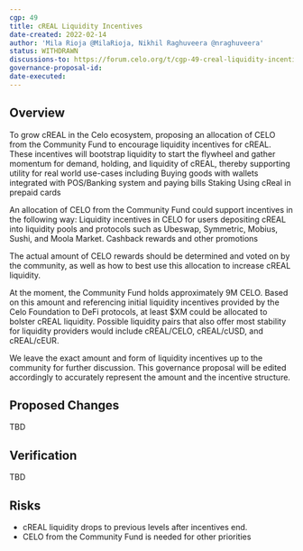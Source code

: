```yaml
---
cgp: 49
title: cREAL Liquidity Incentives
date-created: 2022-02-14
author: 'Mila Rioja @MilaRioja, Nikhil Raghuveera @nraghuveera'
status: WITHDRAWN
discussions-to: https://forum.celo.org/t/cgp-49-creal-liquidity-incentives/2935
governance-proposal-id:
date-executed:
---
```


## Overview
To grow cREAL in the Celo ecosystem, proposing an allocation of CELO from the Community Fund to encourage liquidity incentives for cREAL. These incentives will bootstrap liquidity to start the flywheel and gather momentum for demand, holding, and liquidity of cREAL, thereby supporting utility for real world use-cases including
Buying goods with wallets integrated with POS/Banking system and paying bills 
Staking
Using cReal in prepaid cards 

An allocation of CELO from the Community Fund could support incentives in the following way: 
Liquidity incentives in CELO for users depositing cREAL into liquidity pools and protocols such as Ubeswap, Symmetric, Mobius, Sushi, and Moola Market.
Cashback rewards and other promotions 

The actual amount of CELO rewards should be determined and voted on by the community, as well as how to best use this allocation to increase cREAL liquidity. 

At the moment, the Community Fund holds approximately 9M CELO. Based on this amount and referencing initial liquidity incentives provided by the Celo Foundation to DeFi protocols, at least $XM could be allocated to bolster cREAL liquidity. Possible liquidity pairs that also offer most stability for liquidity providers would include cREAL/CELO, cREAL/cUSD, and cREAL/cEUR. 

We leave the exact amount and form of liquidity incentives up to the community for further discussion. This governance proposal will be edited accordingly to accurately represent the amount and the incentive structure.

## Proposed Changes
TBD

## Verification
TBD

## Risks
* cREAL liquidity drops to previous levels after incentives end.
* CELO from the Community Fund is needed for other priorities
